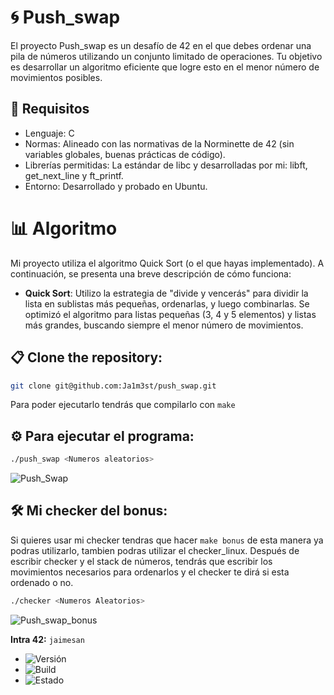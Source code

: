 # 🌀 Push_swap 

El proyecto Push_swap es un desafío de 42 en el que debes ordenar una pila de números utilizando un conjunto limitado de operaciones. Tu objetivo es desarrollar un algoritmo eficiente que logre esto en el menor número de movimientos posibles.

## 🚀 Requisitos
- Lenguaje: C
- Normas: Alineado con las normativas de la Norminette de 42 (sin variables globales, buenas prácticas de código).
- Librerías permitidas: La estándar de libc y desarrolladas por mi: libft, get_next_line y ft_printf.
- Entorno: Desarrollado y probado en Ubuntu.


# 📊 Algoritmo
Mi proyecto utiliza el algoritmo Quick Sort (o el que hayas implementado). A continuación, se presenta una breve descripción de cómo funciona:

- **Quick Sort**: Utilizo la estrategia de "divide y vencerás" para dividir la lista en sublistas más pequeñas, ordenarlas, y luego combinarlas.
Se optimizó el algoritmo para listas pequeñas (3, 4 y 5 elementos) y listas más grandes, buscando siempre el menor número de movimientos.

## 📋 Clone the repository:
```bash
git clone git@github.com:Ja1m3st/push_swap.git
```
Para poder ejecutarlo tendrás que compilarlo con ```make```

## ⚙️ Para ejecutar el programa:
```bash
./push_swap <Numeros aleatorios>
```

![Push_Swap](https://github.com/user-attachments/assets/c6169125-d85e-40af-9177-377dd1ede8e7)

## 🛠️ Mi checker del bonus:

Si quieres usar mi checker tendras que hacer ```make bonus``` de esta manera ya podras utilizarlo, tambien podras utilizar el checker_linux.
Después de escribir checker y el stack de números, tendrás que escribir los movimientos necesarios para ordenarlos y el checker te dirá si esta ordenado o no.

```bash
./checker <Numeros Aleatorios>
```

![Push_swap_bonus](https://github.com/user-attachments/assets/24c765a4-9ba2-418e-a03d-511c666a3296)

**Intra 42:** ```jaimesan``` 
- ![Versión](https://img.shields.io/badge/Versión-1.0-brightgreen)
- ![Build](https://img.shields.io/badge/Build-Passing-blue)
- ![Estado](https://img.shields.io/badge/Estado-%20Terminado-yellow)
